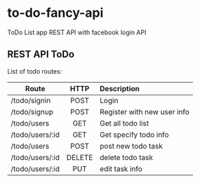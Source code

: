 # to-do-fancy-api

ToDo List app REST API
with facebook login API

## REST API ToDo

List of todo routes:

| Route              | HTTP          | Description      |
| -------------      |:-------------:| :----------------|
| /todo/signin       |POST           | Login   |
| /todo/signup       |POST           | Register with new user info   |
| /todo/users        |GET            | Get all todo list    |
| /todo/users/:id    |GET            | Get specify todo info     |
| /todo/users        |POST           | post new todo task|
| /todo/users/:id    |DELETE         | delete todo task|
| /todo/users/:id    |PUT            | edit task info|
